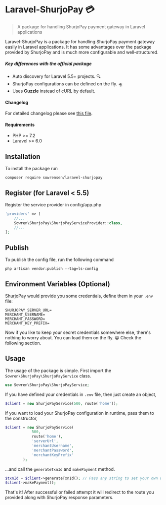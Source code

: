 # Laravel-ShurjoPay 💳

> A package for handling ShurjoPay payment gateway in Laravel applications

Laravel-ShurjoPay is a package for handling ShurjoPay payment gateway easily in Laravel applications. It has some advantages over the package provided by ShurjoPay and is much more configurable and well-structured.

##### Key differences with the official package

- Auto discovery for Laravel 5.5+ projects. 🔍
- ShurjoPay configurations can be defined on the fly. 🛸
- Uses **Guzzle** instead of cURL by default.

#### Changelog

For detailed changelog please see [this file](CHANGELOG.MD).

#### Requirements

- PHP >= 7.2
- Laravel >= 6.0

Installation
---

To install the package run

```
composer require sowrensen/laravel-shurjopay
```

Register (for Laravel < 5.5)
---

Register the service provider in config/app.php

```php
'providers' => [
    //...
    Sowren\ShurjoPay\ShurjoPayServiceProvider::class,
    //...
];
```

Publish
---

To publish the config file, run the following command

```
php artisan vendor:publish --tag=ls-config
```

Environment Variables (Optional)
---

ShurjoPay would provide you some credentials, define them in your `.env` file:

```dotenv
SHURJOPAY_SERVER_URL=
MERCHANT_USERNAME=
MERCHANT_PASSWORD=
MERCHANT_KEY_PREFIX=
```

Now if you like to keep your secret credentials somewhere else, there's nothing to worry about. You can load them on the fly. 😁 Check the following section.

Usage
---

The usage of the package is simple. First import the `Sowren\ShurjoPay\ShurjoPayService` class.

```php
use Sowren\ShurjoPay\ShurjoPayService;
```

If you have defined your credentials in `.env` file, then just create an object,

```php
$client = new ShurjoPayService(500, route('home'));
```

If you want to load your ShurjoPay configuration in runtime, pass them to the constructor,

```php
$client = new ShurjoPayService(
            500, 
            route('home'),
            'serverUrl', 
            'merchantUsername',
            'merchantPassword',
            'merchantKeyPrefix'
        );
```

...and call the `generateTxnId` and `makePayment` method.

```php
$txnId = $client->generateTxnId(); // Pass any string to set your own unique id
$client->makePayment();
```

That's it! After successful or failed attempt it will redirect to the route you provided along with ShurjoPay response parameters.
